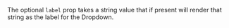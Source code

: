 The optional `label` prop takes a string value that if present will render that string as the label for the Dropdown.